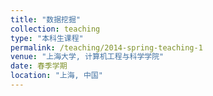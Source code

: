 ```yaml
---
title: "数据挖掘"
collection: teaching
type: "本科生课程"
permalink: /teaching/2014-spring-teaching-1
venue: "上海大学, 计算机工程与科学学院"
date: 春季学期
location: "上海, 中国"
---
```

